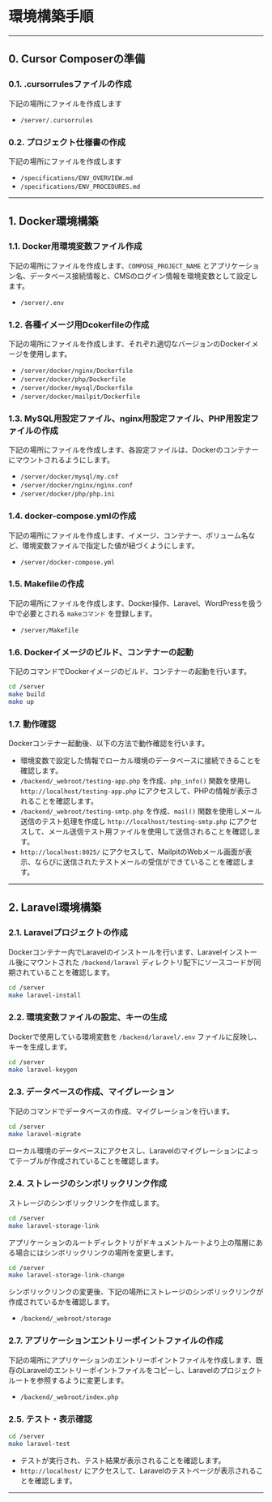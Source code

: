 # 環境構築手順

---

## 0. Cursor Composerの準備

### 0.1. .cursorrulesファイルの作成

下記の場所にファイルを作成します

- `/server/.cursorrules`

### 0.2. プロジェクト仕様書の作成

下記の場所にファイルを作成します

- `/specifications/ENV_OVERVIEW.md`
- `/specifications/ENV_PROCEDURES.md`

---

## 1. Docker環境構築

### 1.1. Docker用環境変数ファイル作成

下記の場所にファイルを作成します、`COMPOSE_PROJECT_NAME` とアプリケーション名、データベース接続情報と、CMSのログイン情報を環境変数として設定します。

- `/server/.env`

### 1.2. 各種イメージ用Dcokerfileの作成

下記の場所にファイルを作成します、それぞれ適切なバージョンのDockerイメージを使用します。

- `/server/docker/nginx/Dockerfile`
- `/server/docker/php/Dockerfile`
- `/server/docker/mysql/Dockerfile`
- `/server/docker/mailpit/Dockerfile`

### 1.3. MySQL用設定ファイル、nginx用設定ファイル、PHP用設定ファイルの作成

下記の場所にファイルを作成します、各設定ファイルは、Dockerのコンテナーにマウントされるようにします。

- `/server/docker/mysql/my.cnf`
- `/server/docker/nginx/nginx.conf`
- `/server/docker/php/php.ini`

### 1.4. docker-compose.ymlの作成

下記の場所にファイルを作成します、イメージ、コンテナー、ボリューム名など、環境変数ファイルで指定した値が紐づくようにします。

- `/server/docker-compose.yml`

### 1.5. Makefileの作成

下記の場所にファイルを作成します、Docker操作、Laravel、WordPressを扱う中で必要とされる `makeコマンド` を登録します。

- `/server/Makefile`

### 1.6. Dockerイメージのビルド、コンテナーの起動

下記のコマンドでDockerイメージのビルド、コンテナーの起動を行います。

```bash
cd /server
make build
make up
```

### 1.7. 動作確認

Dockerコンテナー起動後、以下の方法で動作確認を行います。

- 環境変数で設定した情報でローカル環境のデータベースに接続できることを確認します。
- `/backend/_webroot/testing-app.php` を作成、`php_info()` 関数を使用し `http://localhost/testing-app.php` にアクセスして、PHPの情報が表示されることを確認します。
- `/backend/_webroot/testing-smtp.php` を作成、`mail()` 関数を使用しメール送信のテスト処理を作成し `http://localhost/testing-smtp.php` にアクセスして、メール送信テスト用ファイルを使用して送信されることを確認します。
- `http://localhost:8025/` にアクセスして、MailpitのWebメール画面が表示、ならびに送信されたテストメールの受信ができていることを確認します。

---

## 2. Laravel環境構築

### 2.1. Laravelプロジェクトの作成

Dockerコンテナー内でLaravelのインストールを行います、Laravelインストール後にマウントされた `/backend/laravel` ディレクトリ配下にソースコードが同期されていることを確認します。

```bash
cd /server
make laravel-install
```

### 2.2. 環境変数ファイルの設定、キーの生成

Dockerで使用している環境変数を `/backend/laravel/.env` ファイルに反映し、キーを生成します。

```bash
cd /server
make laravel-keygen
```

### 2.3. データベースの作成、マイグレーション

下記のコマンドでデータベースの作成、マイグレーションを行います。

```bash
cd /server
make laravel-migrate
```

ローカル環境のデータベースにアクセスし、Laravelのマイグレーションによってテーブルが作成されていることを確認します。

### 2.4. ストレージのシンボリックリンク作成

ストレージのシンボリックリンクを作成します。

```bash
cd /server
make laravel-storage-link
```

アプリケーションのルートディレクトリがドキュメントルートより上の階層にある場合にはシンボリックリンクの場所を変更します。

```bash
cd /server
make laravel-storage-link-change
```

シンボリックリンクの変更後、下記の場所にストレージのシンボリックリンクが作成されているかを確認します。

- `/backend/_webroot/storage`

### 2.7. アプリケーションエントリーポイントファイルの作成

下記の場所にアプリケーションのエントリーポイントファイルを作成します、既存のLaravelのエントリーポイントファイルをコピーし、Laravelのプロジェクトルートを参照するように変更します。

- `/backend/_webroot/index.php`

### 2.5. テスト・表示確認

```bash
cd /server
make laravel-test
```

- テストが実行され、テスト結果が表示されることを確認します。
- `http://localhost/` にアクセスして、Laravelのテストページが表示されることを確認します。

---
